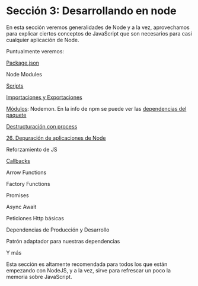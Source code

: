 # Sección 3: Desarrollando en node 

En esta sección veremos generalidades de Node y a la vez, aprovechamos para explicar ciertos conceptos de JavaScript que son necesarios para casi cualquier aplicación de Node.

Puntualmente veremos:

[Package.json](./package.json)

Node Modules

[Scripts](./package.json)

[Importaciones y Exportaciones](./src/app.js)

[Módulos](./src/package.json): Nodemon. En la info de npm se puede ver las [dependencias del paquete](https://www.npmjs.com/package/nodemon?activeTab=dependencies)

[Destructuración con process](./src/js-fundation/02-destructuring.js)

[26. Depuración de aplicaciones de Node]()

Reforzamiento de JS

[Callbacks](./src/js-fundation/04-callbacks/README.md)

Arrow Functions

Factory Functions

Promises

Async Await

Peticiones Http básicas

Dependencias de Producción y Desarrollo

Patrón adaptador para nuestras dependencias

Y más



Esta sección es altamente recomendada para todos los que están empezando con NodeJS, y a la vez, sirve para refrescar un poco la memoria sobre JavaScript.